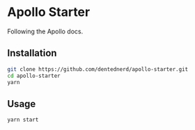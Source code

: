 # Apollo Starter

Following the Apollo docs.

## Installation

```sh
git clone https://github.com/dentednerd/apollo-starter.git
cd apollo-starter
yarn
```

## Usage

```sh
yarn start
```